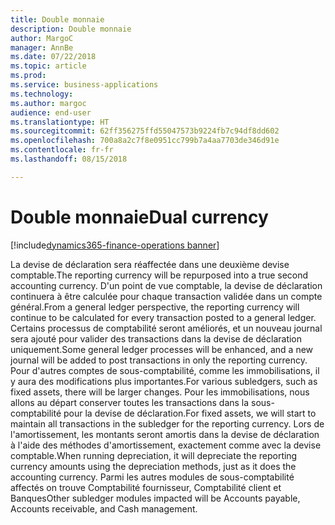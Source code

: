 ```yaml
---
title: Double monnaie
description: Double monnaie
author: MargoC
manager: AnnBe
ms.date: 07/22/2018
ms.topic: article
ms.prod: 
ms.service: business-applications
ms.technology: 
ms.author: margoc
audience: end-user
ms.translationtype: HT
ms.sourcegitcommit: 62ff356275ffd55047573b9224fb7c94df8dd602
ms.openlocfilehash: 700a8a2c7f8e0951cc799b7a4aa7703de346d91e
ms.contentlocale: fr-fr
ms.lasthandoff: 08/15/2018

---
```

#  <a name="dual-currency"></a><span data-ttu-id="b7e71-103">Double monnaie</span><span class="sxs-lookup"><span data-stu-id="b7e71-103">Dual currency</span></span>

[!include[dynamics365-finance-operations banner](../includes/dynamics365-finance-operations.md)]



<span data-ttu-id="b7e71-104">La devise de déclaration sera réaffectée dans une deuxième devise comptable.</span><span class="sxs-lookup"><span data-stu-id="b7e71-104">The reporting currency will be repurposed into a true second accounting currency.</span></span> <span data-ttu-id="b7e71-105">D'un point de vue comptable, la devise de déclaration continuera à être calculée pour chaque transaction validée dans un compte général.</span><span class="sxs-lookup"><span data-stu-id="b7e71-105">From a general ledger perspective, the reporting currency will continue to be calculated for every transaction posted to a general ledger.</span></span>  <span data-ttu-id="b7e71-106">Certains processus de comptabilité seront améliorés, et un nouveau journal sera ajouté pour valider des transactions dans la devise de déclaration uniquement.</span><span class="sxs-lookup"><span data-stu-id="b7e71-106">Some general ledger processes will be enhanced, and a new journal will be added to post transactions in only the reporting currency.</span></span> <span data-ttu-id="b7e71-107">Pour d'autres comptes de sous-comptabilité, comme les immobilisations, il y aura des modifications plus importantes.</span><span class="sxs-lookup"><span data-stu-id="b7e71-107">For various subledgers, such as fixed assets, there will be larger changes.</span></span> <span data-ttu-id="b7e71-108">Pour les immobilisations, nous allons au départ conserver toutes les transactions dans la sous-comptabilité pour la devise de déclaration.</span><span class="sxs-lookup"><span data-stu-id="b7e71-108">For fixed assets, we will start to maintain all transactions in the subledger for the reporting currency.</span></span> <span data-ttu-id="b7e71-109">Lors de l'amortissement, les montants seront amortis dans la devise de déclaration à l'aide des méthodes d'amortissement, exactement comme avec la devise comptable.</span><span class="sxs-lookup"><span data-stu-id="b7e71-109">When running depreciation, it will depreciate the reporting currency amounts using the depreciation methods, just as it does the accounting currency.</span></span> <span data-ttu-id="b7e71-110">Parmi les autres modules de sous-comptabilité affectés on trouve Comptabilité fournisseur, Comptabilité client et Banques</span><span class="sxs-lookup"><span data-stu-id="b7e71-110">Other subledger modules impacted will be Accounts payable, Accounts receivable, and Cash management.</span></span>

